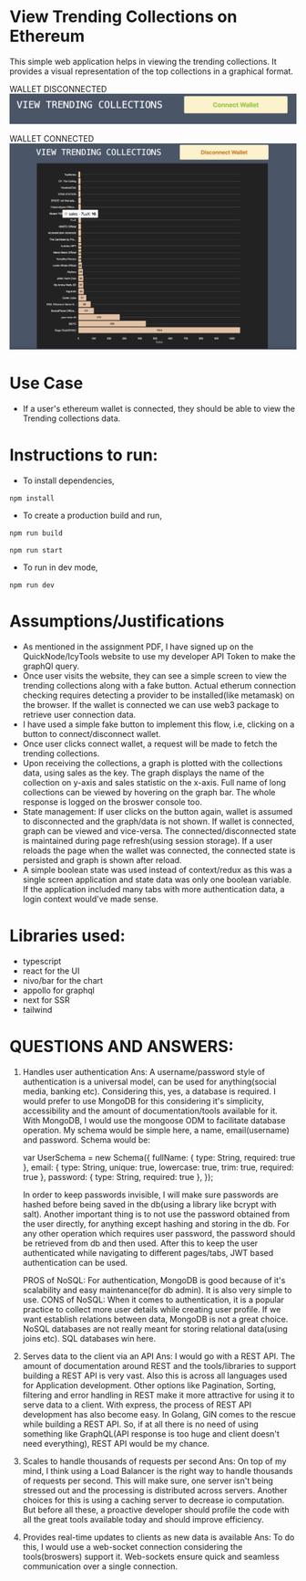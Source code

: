 # View Trending Collections on Ethereum

This simple web application helps in viewing the trending collections. It provides a visual representation of the top collections in a graphical format.

WALLET DISCONNECTED
![Alt text](/screenshots/Disconnected.png?raw=true "Wallet Disconnected")

WALLET CONNECTED
![Alt text](/screenshots/Connected.png?raw=true "Wallet Connected")

# Use Case

- If a user's ethereum wallet is connected, they should be able to view the Trending collections data.

# Instructions to run:

- To install dependencies,

```
npm install
```

- To create a production build and run,

```
npm run build
```

```
npm run start
```

- To run in dev mode,

```
npm run dev
```

# Assumptions/Justifications

- As mentioned in the assignment PDF, I have signed up on the QuickNode/IcyTools website to use my developer API Token to make the graphQl query.
- Once user visits the website, they can see a simple screen to view the trending collections along with a fake button. Actual etherum connection checking requires detecting a provider to be installed(like metamask) on the browser. If the wallet is connected we can use web3 package to retrieve user connection data.
- I have used a simple fake button to implement this flow, i.e, clicking on a button to connect/disconnect wallet.
- Once user clicks connect wallet, a request will be made to fetch the trending collections.
- Upon receiving the collections, a graph is plotted with the collections data, using sales as the key. The graph displays the name of the collection on y-axis and sales statistic on the x-axis. Full name of long collections can be viewed by hovering on the graph bar. The whole response is logged on the broswer console too.
- State management: If user clicks on the button again, wallet is assumed to disconnected and the graph/data is not shown. If wallet is connected, graph can be viewed and vice-versa. The connected/disconnected state is maintained during page refresh(using session storage). If a user reloads the page when the wallet was connected, the connected state is persisted and graph is shown after reload.
- A simple boolean state was used instead of context/redux as this was a single screen application and state data was only one boolean variable. If the application included many tabs with more authentication data, a login context would've made sense.

# Libraries used:

- typescript
- react for the UI
- nivo/bar for the chart
- appollo for graphql
- next for SSR
- tailwind

# QUESTIONS AND ANSWERS:

1. Handles user authentication
   Ans: A username/password style of authentication is a universal model, can be used for anything(social media, banking etc). Considering this, yes, a database is required. I would prefer to use MongoDB for this considering it's simplicity, accessibility and the amount of documentation/tools available for it. With MongoDB, I would use the mongoose ODM to facilitate database operation. My schema would be simple here, a name, email(username) and password. Schema would be:

   var UserSchema = new Schema({
   fullName: {
   type: String,
   required: true
   },
   email: {
   type: String,
   unique: true,
   lowercase: true,
   trim: true,
   required: true
   },
   password: {
   type: String,
   required: true
   },
   });

   In order to keep passwords invisible, I will make sure passwords are hashed before being saved in the db(using a library like bcrypt with salt). Another important thing is to not use the password obtained from the user directly, for anything except hashing and storing in the db. For any other operation which requires user password, the password should be retrieved from db and then used. After this to keep the user authenticated while navigating to different pages/tabs, JWT based authentication can be used.

   PROS of NoSQL: For authentication, MongoDB is good because of it's scalability and easy maintenance(for db admin). It is also very simple to use.
   CONS of NoSQL: When it comes to authentication, it is a popular practice to collect more user details while creating user profile. If we want establish relations between data, MongoDB is not a great choice. NoSQL databases are not really meant for storing relational data(using joins etc). SQL databases win here.

2. Serves data to the client via an API
   Ans: I would go with a REST API. The amount of documentation around REST and the tools/libraries to support building a REST API is very vast. Also this is across all languages used for Application development. Other options like Pagination, Sorting, filtering and error handling in REST make it more attractive for using it to serve data to a client.
   With express, the process of REST API development has also become easy. In Golang, GIN comes to the rescue while building a REST API. So, if at all there is no need of using something like GraphQL(API response is too huge and client doesn't need everything), REST API would be my chance.

3. Scales to handle thousands of requests per second
   Ans: On top of my mind, I think using a Load Balancer is the right way to handle thousands of requests per second. This will make sure, one server isn't being stressed out and the processing is distributed across servers.
   Another choices for this is using a caching server to decrease io computation. But before all these, a proactive developer should profile the code with all the great tools available today and should improve efficiency.

4. Provides real-time updates to clients as new data is available
   Ans: To do this, I would use a web-socket connection considering the tools(broswers) support it. Web-sockets ensure quick and seamless communication over a single connection.
